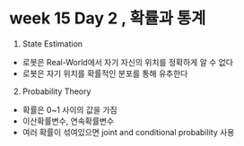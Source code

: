 # week 15 Day 2 , 확률과 통계

1. State Estimation
* 로봇은 Real-World에서 자기 자신의 위치를 정확하게 알 수 없다
* 로봇은 자기 위치를 확률적인 분포를 통해 유추한다

2. Probability Theory
* 확률은 0~1 사이의 값을 가짐
* 이산확률변수, 연속확률변수
* 여러 확률이 섞여있으면 joint and conditional probability 사용